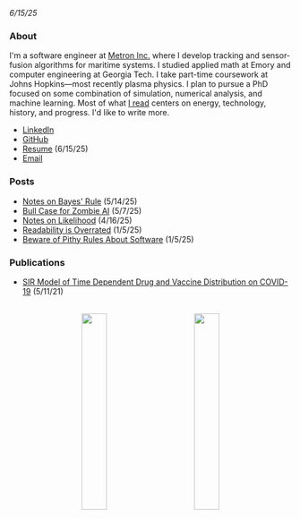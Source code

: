 <!-- trick pandoc to not wrapping date in a paragraph tag -->
<em>6/15/25</em>
<h3 id="about">About</h3>

I'm a software engineer at [Metron Inc.](https://metsci.com) where I develop tracking and sensor-fusion algorithms for maritime systems. I studied applied math at Emory and computer engineering at Georgia Tech. I take part-time coursework at Johns Hopkins—most recently plasma physics. I plan to pursue a PhD focused on some combination of simulation, numerical analysis, and machine learning. Most of what [I read](https://www.goodreads.com/user/show/184711854-laird-stewart) centers on energy, technology, history, and progress. I'd like to write more.

- [LinkedIn](https://linkedin.com/in/lairdstewart)
- [GitHub](https://github.com/lairdstewart)
- [Resume](resume.pdf) (6/15/25)
- [Email](mailto:me@lairdstewart.com)

### Posts
- [Notes on Bayes' Rule](bayes-rule.html) (5/14/25)
- [Bull Case for Zombie AI](zombie-ai-bull-case.html) (5/7/25)
- [Notes on Likelihood](likelihood.html) (4/16/25)
- [Readability is Overrated](readability-is-overrated.html) (1/5/25)
- [Beware of Pithy Rules About Software](beware-pithy-rules.html) (1/5/25)

### Publications
- [SIR Model of Time Dependent Drug and Vaccine Distribution on COVID-19](covid-sir-model.pdf) (5/11/21)

<br />
<div style="text-align: center;">
<img src="resources/ovals.gif" width="30%" style="margin-right: 10%"/><img src="resources/rain.gif" width="30%"/>
</div>